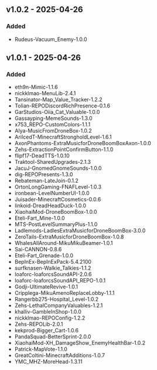 ## v1.0.2 - 2025-04-26

### Added
- Rudeus-Vacuum_Enemy-1.0.0

## v1.0.1 - 2025-04-26

### Added
- eth9n-Mimic-1.1.6
- nickklmao-MenuLib-2.4.1
- Tansinator-Map_Value_Tracker-1.2.2
- Tolian-REPODiscordRichPresence-0.1.6
- GarStudios-Oiia_Cat_Valuable-1.0.0
- Gassayping-MemeSounds-1.3.0
- x753_REPO-CustomColors-1.1.1
- Alya-MusicFromDroneBox-1.0.2
- AriIcedT-MinecraftStrongholdLevel-1.6.1
- AxonPhantoms-ExtraMusicforDroneBoomBoxAxon-1.0.0
- Zehs-ExtractionPointConfirmButton-1.1.0
- flipf17-DeadTTS-1.0.10
- Traktool-SharedUpgrades-2.1.3
- JacuJ-GnomedGnomeSounds-1.0.0
- dig-REPOPresents-1.3.0
- Rebateman-LateJoin-0.1.2
- OrtonLongGaming-FNAFLevel-1.0.3
- ironbean-LevelNumberUI-1.0.0
- Juisader-MinecraftCosmetics-0.0.6
- linkoid-DreadHeadDuck-1.0.0
- XiaohaiMod-DroneBoomBox-1.0.0
- Eteli-Fart_Mine-1.0.0
- MTS-PostLevelSummaryPlus-1.1.0
- Ladlemods-LadlesExtraMusicforDroneBoomBox-3.0.0
- ZeroTails-ExtraMusicforDroneBoomBox-1.0.8
- WhalesAllAround-MikuMikuBeamer-1.0.1
- Sai-CANNON-0.8.6
- Eteli-Fart_Grenade-1.0.0
- BepInEx-BepInExPack-5.4.2100
- surfknasen-Walkie_Talkies-1.1.2
- loaforc-loaforcsSoundAPI-2.0.6
- loaforc-loaforcsSoundAPI_REPO-1.0.1
- Godji-UltimateRevive-1.0.1
- Cripplega-MikuAmenoReplaceLobby-1.1.1
- Rangerbb275-Hospital_Level-1.0.2
- Zehs-LethalCompanyValuables-1.2.1
- khalliv-GambleInShop-1.0.0
- nickklmao-REPOConfig-1.2.2
- Zehs-REPOLib-2.0.1
- kekprod-Bigger_Cart-1.0.6
- PandaSquad-BetterSprint-2.0.0
- XiaohaiMod-XH_DamageShow_EnemyHealthBar-1.0.2
- Patrick-MapVote-1.1.0
- GreatColtini-MinecraftAdditions-1.0.7
- YMC_MHZ-MoreHead-1.3.11

